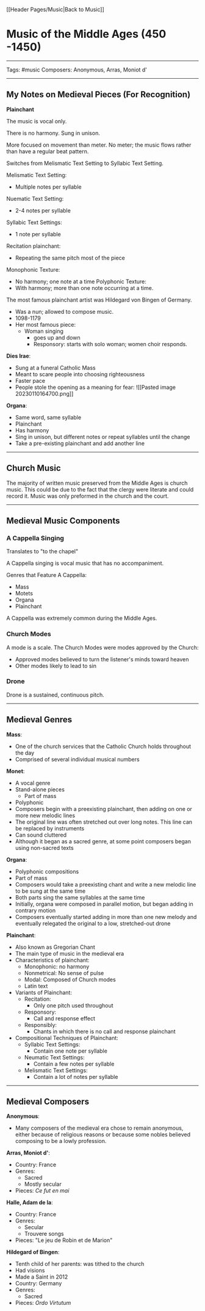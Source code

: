 [[Header Pages/Music|Back to Music]]

# Music of the Middle Ages (450 -1450)

---

Tags:  #music 
Composers:  Anonymous, Arras, Moniot d'

--- 

## My Notes on Medieval Pieces (For Recognition)

**Plainchant**

The music is vocal only.

There is no harmony.
Sung in unison.

More focused on movement than meter. 
No meter; the music flows rather than have a regular beat pattern.

Switches from Melismatic Text Setting to Syllabic Text Setting.

Melismatic Text Setting:
- Multiple notes per syllable 

Nuematic Text Setting:
- 2-4 notes per syllable

Syllabic Text Settings:
- 1 note per syllable

Recitation plainchant:
- Repeating the same pitch most of the piece

Monophonic Texture:
- No harmony; one note at a time
Polyphonic Texture:
- With harmony; more than one note occurring at a time. 

The most famous plainchant artist was Hildegard von Bingen of Germany.
- Was a nun; allowed to compose music.
- 1098-1179
- Her most famous piece:
	- Woman singing
		- goes up and down 
		- Responsory: starts with solo woman; women choir responds.


**Dies Irae**:
- Sung at a funeral Catholic Mass
- Meant to scare people into choosing righteousness
- Faster pace
- People stole the opening as a meaning for fear:
![[Pasted image 20230110164700.png]]


**Organa**:
- Same word, same syllable
- Plainchant
- Has harmony
- Sing in unison, but different notes or repeat syllables until the change
- Take a pre-existing plainchant and add another line


---

## Church Music

The majority of written music preserved from the Middle Ages is church music.
This could be due to the fact that the clergy were literate and could record it.
Music was only preformed in the church and the court.

---

## Medieval Music Components

### A Cappella Singing

Translates to "to the chapel"

A Cappella singing is vocal music that has no accompaniment.

Genres that Feature A Cappella:
- Mass
- Motets
- Organa
- Plainchant

A Cappella was extremely common during the Middle Ages.

### Church Modes

A mode is a scale.
The Church Modes were modes approved by the Church:
- Approved modes believed to turn the listener's minds toward heaven
- Other modes likely to lead to sin

### Drone

Drone is a sustained, continuous pitch.

---

## Medieval Genres

**Mass**:
- One of the church services that the Catholic Church holds throughout the day
- Comprised of several individual musical numbers

**Monet**:
- A vocal genre
- Stand-alone pieces
	- Part of mass
- Polyphonic
- Composers begin with a preexisting plainchant, then adding on one or more new melodic lines
- The original line was often stretched out over long notes. This line can be replaced by instruments
- Can sound cluttered
- Although it began as a sacred genre, at some point composers began using non-sacred texts

**Organa**:
- Polyphonic compositions
- Part of mass
- Composers would take a preexisting chant and write a new melodic line to be sung at the same time
- Both parts sing the same syllables at the same time
- Initially, organa were composed in parallel motion, but began adding in contrary motion
- Composers eventually started adding in more than one new melody and eventually relegated the original to a low, stretched-out drone

**Plainchant**:
- Also known as Gregorian Chant
- The main type of music in the medieval era
- Characteristics of plainchant:
	- Monophonic: no harmony
	- Nonmetrical: No sense of pulse
	- Modal: Composed of Church modes
	- Latin text
- Variants of Plainchant:
	- Recitation:
		- Only one pitch used throughout
	- Responsory:
		- Call and response effect
	- Responsibly:
		- Chants in which there is no call and response plainchant
- Compositional Techniques of Plainchant:
	- Syllabic Text Settings:
		- Contain one note per syllable
	- Neumatic Text Settings:
		- Contain a few notes per syllable
	- Melismatic Text Settings:
		- Contain a lot of notes per syllable

---

## Medieval Composers

**Anonymous**:
- Many composers of the medieval era chose to remain anonymous, either because of religious reasons or because some nobles believed composing to be a lowly profession.

**Arras, Moniot d'**:
- Country: France
- Genres:
	- Sacred
	- Mostly secular
- Pieces: *Ce fut en mai*

**Halle, Adam de la**:
- Country: France
- Genres:
	- Secular
	- Trouvere songs
- Pieces: "Le jeu de Robin et de Marion"

**Hildegard of Bingen**:
- Tenth child of her parents: was tithed to the church
- Had visions
- Made a Saint in 2012
- Country: Germany
- Genres:
	- Sacred
- Pieces: *Ordo Virtutum*